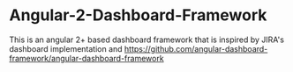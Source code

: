# Angular-2-Dashboard-Framework
This is an angular 2+ based dashboard framework that is inspired by JIRA's dashboard implementation and https://github.com/angular-dashboard-framework/angular-dashboard-framework
